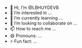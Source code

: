 - 👋 Hi, I’m @LBHUYDEVB
- 👀 I’m interested in ...
- 🌱 I’m currently learning ...
- 💞️ I’m looking to collaborate on ...
- 📫 How to reach me ...
- 😄 Pronouns: ...
- ⚡ Fun fact: ...

<!---
LBHUYDEVB/LBHUYDEVB is a ✨ special ✨ repository because its `README.md` (this file) appears on your GitHub profile.
You can click the Preview link to take a look at your changes.
--->
